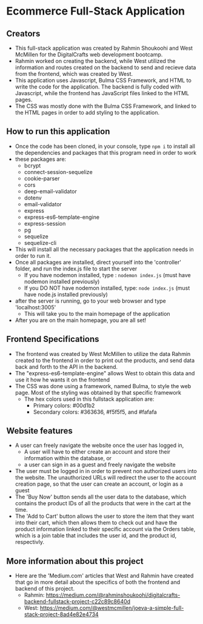 # Ecommerce Full-Stack Application

## Creators

- This full-stack application was created by Rahmin Shoukoohi and West McMillen for the DigitalCrafts web development bootcamp.
- Rahmin worked on creating the backend, while West utilized the information and routes created on the backend to send and recieve data from the frontend, which was created by West.
- This application uses Javascript, Bulma CSS Framework, and HTML to write the code for the application. The backend is fully coded with Javascript, while the frontend has JavaScript files linked to the HTML pages.
- The CSS was mostly done with the Bulma CSS Framework, and linked to the HTML pages in order to add styling to the application.

## How to run this application

- Once the code has been cloned, in your console, type `npm i` to install all the dependencies and packages that this program need in order to work
- these packages are:
  - bcrypt
  - connect-session-sequelize
  - cookie-parser
  - cors
  - deep-email-validator
  - dotenv
  - email-validator
  - express
  - express-es6-template-engine
  - express-session
  - pg
  - sequelize
  - sequelize-cli
- This will install all the necessary packages that the application needs in order to run it.
- Once all packages are installed, direct yourself into the 'controller' folder, and run the index.js file to start the server
  - If you have nodemon installed, type : `nodemon index.js` (must have nodemon installed previously)
  - If you DO NOT have nodemon installed, type: `node index.js` (must have node.js installed previously)
- after the server is running, go to your web browser and type 'localhost:3005'
  - This will take you to the main homepage of the application
- After you are on the main homepage, you are all set!

## Frontend Specifications

- The frontend was created by West McMillen to utilize the data Rahmin created to the frontend in order to print out the products, and send data back and forth to the API in the backend.
- The "express-es6-template-engine" allows West to obtain this data and use it how he wants it on the frontend
- The CSS was done using a framework, named Bulma, to style the web page. Most of the styling was obtained by that specific framework
  - The hex colors used in this fullstack application are:
    - Primary colors: #00d1b2
    - Secondary colors: #363636, #f5f5f5, and #fafafa

## Website features

- A user can freely navigate the website once the user has logged in,
  - A user will have to either create an account and store their information within the database, or
  - a user can sign in as a guest and freely navigate the website
- The user must be logged in in order to prevent non authorized users into the website. The unauthorized URLs will redirect the user to the account creation page, so that the user can create an account, or login as a guest
- The 'Buy Now' button sends all the user data to the database, which contains the product IDs of all the products that were in the cart at the time.
- The 'Add to Cart' button allows the user to store the item that they want into their cart, which then allows them to check out and have the product information linked to their
  specific account via the Orders table, which is a join table that includes the user id, and the product id, respectivly.

## More information about this project

- Here are the 'Medium.com' articles that West and Rahmin have created that go in more detail about the specifics of both the frontend and backend of this project.
  - Rahmin: https://medium.com/@rahminshoukoohi/digitalcrafts-backend-fullstack-project-c22c89c8640d
  - West: https://medium.com/@westmcmillen/joeva-a-simple-full-stack-project-8ad4e82e4734
